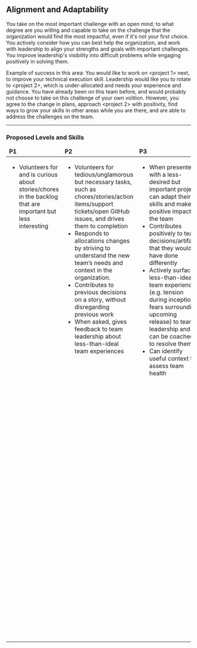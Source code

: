 <!--- This file was GENERATED.  Do not edit it directly.  Instead, edit the corresponding YAML file --->
## Alignment and Adaptability

You take on the most important challenge with an open mind; to what degree are you willing and capable to take on the challenge that the organization would find the most impactful, even if it's not your first choice. You actively consider how you can best help the organization, and work with leadership to align your strengths and goals with important challenges. You improve leadership's visibility into difficult problems while engaging positively in solving them.

Example of success in this area: You would like to work on <project 1> next, to improve your technical execution skill. Leadership would like you to rotate to <project 2>, which is under-allocated and needs your experience and guidance. You have already been on this team before, and would probably not choose to take on this challenge of your own volition. However, you agree to the change in plans, approach <project 2> with positivity, find ways to grow your skills in other areas while you are there, and are able to address the challenges on the team.

---
### Proposed Levels and Skills

<table>
<tbody>

<thead>
<td><strong>P1</strong></td>
<td><strong>P2</strong></td>
<td><strong>P3</strong></td>
<td><strong>P4</strong></td>

</thead>

<tr>

<!-- P1 -->
<td valign="top"><ul>
  <li>Volunteers for and is curious about stories/chores in the backlog that are important but less interesting</li>
</ul></td>

<!-- P2 -->
<td valign="top"><ul>
  <li>Volunteers for tedious/unglamorous but necessary tasks, such as chores/stories/action items/support tickets/open GitHub issues, and drives them to completion</li>

  <li>Responds to allocations changes by striving to understand the new team’s needs and context in the organization.</li>

  <li>Contributes to previous decisions on a story, without disregarding previous work</li>

  <li>When asked, gives feedback to team leadership about less-than-ideal team experiences</li>
</ul></td>

<!-- P3 -->
<td valign="top"><ul>
  <li>When presented with a less-desired but important project, can adapt their skills and make a positive impact on the team</li>

  <li>Contributes positively to team decisions/artifacts that they would have done differently</li>

  <li>Actively surfaces less-than-ideal team experiences (e.g. tension during inception, fears surrounding upcoming release) to team leadership and can be coached to resolve them</li>

  <li>Can identify useful context to assess team health</li>
</ul></td>

<!-- P4 -->
<td valign="top"><ul>
  <li>Frames less-interesting but high-priority work to highlight the value and learning-opportunity, improving the entire team’s outlook on that work</li>

  <li>Engages deeply with difficult, less-glamorous challenges and transforms them to be more desirable and actionable</li>

  <li>Is aligned with the priorities of the organization, and approaches their team allocation as a collaborative effort with leadership</li>

  <li>Adapts their personal growth and contributions to the organization's needs</li>

  <li>Makes sustainable progress towards current goals by continuously building on legacy codebases</li>

  <li>Surfaces uncomfortable issues affecting the team in a kind, honest, and direct manner; keeps leadership in the loop while working to resolve the issues</li>
</ul></td>

</tr>
</tbody></table>
